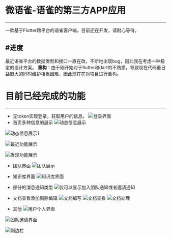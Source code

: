 # 微语雀-语雀的第三方APP应用
----
一款基于Flutter跨平台的语雀客户端，目前还在开发，请耐心等待。

#进度
----
最近语雀平台的数据类型和接口一直在改，不断地出现bug，因此我在考虑一种稳定的设计方案。
**重构**：由于刚开始对于flutter和dart的不熟悉，导致现在代码量日益趋大的同时维护相当困难，因此现在在对项目进行重构。

# 目前已经完成的功能
----
- 无token实现登录，获取用户的信息。
![登录界面](https://upload-images.jianshu.io/upload_images/7248113-938683e0d08c0b51.png?imageMogr2/auto-orient/strip%7CimageView2/2/w/1240)
- 首页多种信息的展示
![动态信息展示](https://upload-images.jianshu.io/upload_images/7248113-ef332e4d7a1868f8.png?imageMogr2/auto-orient/strip%7CimageView2/2/w/1240)

![动态信息展示1](https://upload-images.jianshu.io/upload_images/7248113-16f68e35e49cbfb5.png?imageMogr2/auto-orient/strip%7CimageView2/2/w/1240)

![最近功能展示](https://upload-images.jianshu.io/upload_images/7248113-b650ee1bd57cd8bd.png?imageMogr2/auto-orient/strip%7CimageView2/2/w/1240)

![发现功能展示](https://upload-images.jianshu.io/upload_images/7248113-5943aac4e751d353.png?imageMogr2/auto-orient/strip%7CimageView2/2/w/1240)

- 团队界面
![团队展示](https://upload-images.jianshu.io/upload_images/7248113-ce1c77071d4350b8.png?imageMogr2/auto-orient/strip%7CimageView2/2/w/1240)

- 知识库界面
![知识库界面](https://upload-images.jianshu.io/upload_images/7248113-9f3cfd1a3659774d.png?imageMogr2/auto-orient/strip%7CimageView2/2/w/1240)

- 部分的消息通知类型
![仅可以显示加入团队通知或者邀请通知](https://upload-images.jianshu.io/upload_images/7248113-fab91bb1c35ecc77.png?imageMogr2/auto-orient/strip%7CimageView2/2/w/1240)

- 文档查看添加删除编辑
![文档编写](https://upload-images.jianshu.io/upload_images/7248113-8d52f98feacae6b1.png?imageMogr2/auto-orient/strip%7CimageView2/2/w/1240)
![文档查看](https://upload-images.jianshu.io/upload_images/7248113-4bd093b54360a95a.png?imageMogr2/auto-orient/strip%7CimageView2/2/w/1240)
![文档处理](https://upload-images.jianshu.io/upload_images/7248113-d868afdbe6faa978.png?imageMogr2/auto-orient/strip%7CimageView2/2/w/1240)

- 其他
![用户个人界面](https://upload-images.jianshu.io/upload_images/7248113-a5f7a6db9674ce13.png?imageMogr2/auto-orient/strip%7CimageView2/2/w/1240)

![团队邀请界面](https://upload-images.jianshu.io/upload_images/7248113-17f2567b45616bc6.png?imageMogr2/auto-orient/strip%7CimageView2/2/w/1240)

![侧边栏](https://upload-images.jianshu.io/upload_images/7248113-bafb56ec9ae5447f.png?imageMogr2/auto-orient/strip%7CimageView2/2/w/1240)



